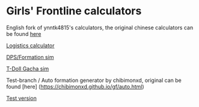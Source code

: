 # Girls' Frontline calculators
English fork of ynntk4815's calculators, the original chinese calculators can be found [here](https://ynntk4815.github.io/gf/)

[Logistics calculator](https://gfeAsdf.github.io/gf/main.html)

[DPS/Formation sim](https://gfeAsdf.github.io/gf/main2.html)

[T-Doll Gacha sim](https://i.imgur.com/iYieU8U.mp4)

Test-branch / Auto formation generator by chibimonxd, original can be found [here] (https://chibimonxd.github.io/gf/auto.html)

[Test version](https://gfeAsdf.github.io/gf/auto.html)
